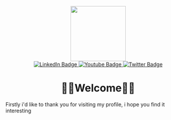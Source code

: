 
<!--

https://media.giphy.com/media/UqxVRm1IaaIGk/giphy.gif
-->
<div align="center">
  <img src="https://media.giphy.com/media/3oriNLx3dUqFgVi86I/giphy.gif" width="150"/>
</div>

<div id="badges" align="center">
  <a href="https://www.linkedin.com/in/johann-felipe-toncon-poveda-445159209/">
    <img src="https://img.shields.io/badge/LinkedIn-blue?style=for-the-badge&logo=linkedin&logoColor=white" alt="LinkedIn Badge"/>
  </a>
  <a href="https://www.youtube.com/channel/UCBtxPYJKskpdga3iEl7zL3Q">
    <img src="https://img.shields.io/badge/YouTube-red?style=for-the-badge&logo=youtube&logoColor=white" alt="Youtube Badge"/>
  </a>
  <a href="https://www.instagram.com/root.johann/">
    <img src="https://img.shields.io/badge/Instagram-blue?style=for-the-badge&logo=instagram&logoColor=white" alt="Twitter Badge"/>
  </a>
</div>
<div align="center">
  <img src="https://komarev.com/ghpvc/?username=DevJohann&style=flat-square&color=blue" alt=""/>
</div>

<h1 align='center'>👨‍💻Welcome👨‍💻</h1>

<p>Firstly i'd like to thank you for visiting my profile, i hope you find it interesting</p>

<!--
Here are some ideas to get you started:

- 🔭 I’m currently working on ...
- 🌱 I’m currently learning ...
- 👯 I’m looking to collaborate on ...
- 🤔 I’m looking for help with ...
- 💬 Ask me about ...
- 📫 How to reach me: ...
- 😄 Pronouns: ...
- ⚡ Fun fact: ...

-->
